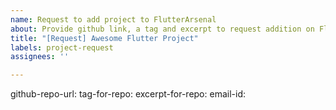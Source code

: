 ```yaml
---
name: Request to add project to FlutterArsenal
about: Provide github link, a tag and excerpt to request addition on FlutterArsenal
title: "[Request] Awesome Flutter Project"
labels: project-request
assignees: ''

---
```


<!-- Please provide links and information in the following format -->

github-repo-url:     <!-- Github repository link to the project -->
tag-for-repo:        <!-- one tag to add to your project -->
excerpt-for-repo:    <!-- max 100 words summary -->
email-id:           <!-- please provide email id for -->